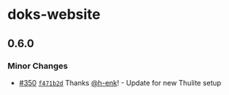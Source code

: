 # doks-website

## 0.6.0

### Minor Changes

- [#350](https://github.com/gethyas/getdoks.org/pull/350) [`f471b2d`](https://github.com/gethyas/getdoks.org/commit/f471b2d9db63b5a35a188d2769399ed73c7004bb) Thanks [@h-enk](https://github.com/h-enk)! - Update for new Thulite setup
